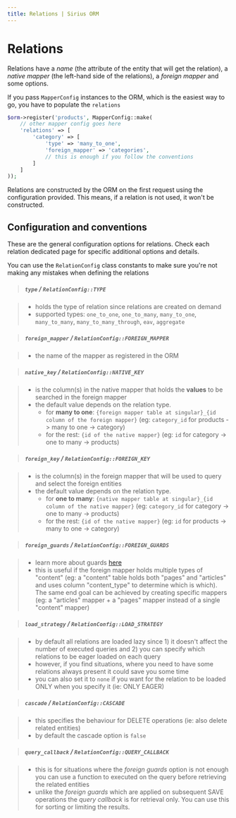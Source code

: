 ```yaml
---
title: Relations | Sirius ORM
---
```



# Relations

Relations have a _name_ (the attribute of the entity that will get the relation), a _native mapper_ (the left-hand side of the relations), a _foreign mapper_ and some options.

If you pass `MapperConfig` instances to the ORM, which is the easiest way to go, you have to populate the `relations`

```php
$orm->register('products', MapperConfig::make(
    // other mapper config goes here
    'relations' => [
        'category' => [
            'type' => 'many_to_one',
            'foreign_mapper' => 'categories',
            // this is enough if you follow the conventions
        ]       
    ]
));
```

Relations are constructed by the ORM on the first request using the configuration provided. 
This means, if a relation is not used, it won't be constructed. 

## Configuration and conventions

These are the general configuration options for relations. Check each relation dedicated page for specific additional options and details. 

You can use the `RelationConfig` class constants to make sure you're not making any mistakes when defining the relations

> ##### `type` / `RelationConfig::TYPE`

> - holds the type of relation since relations are created on demand
> - supported types: `one_to_one`, `one_to_many`, `many_to_one`, `many_to_many`, `many_to_many_through`, `eav`, `aggregate`

> ##### `foreign_mapper` / `RelationConfig::FOREIGN_MAPPER`

> - the name of the mapper as registered in the ORM

> ##### `native_key` / `RelationConfig::NATIVE_KEY`

> - is the column(s) in the native mapper that holds the **values** to be searched in the foreign mapper  
> - the default value depends on the relation type. 
>     - for **many to one**: `{foreign mapper table at singular}_{id column of the foreign mapper}` (eg: `category_id` for products -> many to one -> category)
>     - for the rest: `{id of the native mapper}` (eg: `id` for category -> one to many -> products)

> ##### `foreign_key` / `RelationConfig::FOREIGN_KEY`

> - is the column(s) in the foreign mapper that will be used to query and select the foreign entities 
> - the default value depends on the relation type. 
>     - for **one to many**: `{native mapper table at singular}_{id column of the native mapper}` (eg: `category_id` for category -> one to many -> products)
>     - for the rest: `{id of the native mapper}` (eg: `id` for products -> many to one -> category)

> ##### `foreign_guards` / `RelationConfig::FOREIGN_GUARDS`

> - learn more about guards [here](the_guards.md)
> - this is useful if the foreign mapper holds multiple types of "content" (eg: a "content" table holds both "pages" and "articles" and uses column "content_type" to determine which is which). The same end goal can be achieved by creating specific
 mappers (eg: a "articles" mapper + a "pages" mapper instead of a single "content" mapper) 

> ##### `load_strategy` / `RelationConfig::LOAD_STRATEGY`

> - by default all relations are loaded lazy since 1) it doesn't affect the number of executed queries and 2) you can specify which relations to be eager loaded on each query
> - however, if you find situations, where you need to have some relations always present it could save you some time 
> - you can also set it to `none` if you want for the relation to be loaded ONLY when you specify it (ie: ONLY EAGER)

> ##### `cascade` / `RelationConfig::CASCADE`

> - this specifies the behaviour for DELETE operations (ie: also delete related entities)
> - by default the cascade option is `false`

> ##### `query_callback` / `RelationConfig::QUERY_CALLBACK`

> - this is for situations where the _foreign guards_ option is not enough you can use a function to executed on the query before retrieving the related entities
> - unlike the _foreign guards_ which are applied on subsequent SAVE operations the _query callback_ is for retrieval only. 
You can use this for sorting or limiting the results. 


